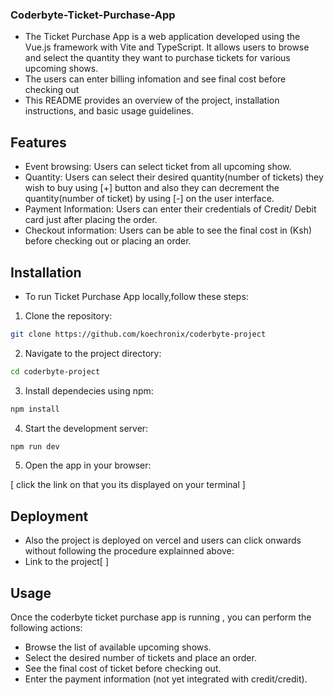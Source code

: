 ### Coderbyte-Ticket-Purchase-App

- The Ticket Purchase App is a web application developed using the Vue.js framework with Vite and TypeScript. It allows users to browse and select the quantity they want to purchase tickets for various upcoming shows.
- The users can enter billing infomation and see final cost before checking out
- This README provides an overview of the project, installation instructions, and basic usage guidelines.

## Features

- Event browsing: Users can select ticket from all upcoming show.
- Quantity: Users can select their desired quantity(number of tickets) they wish to buy using [+]     button and also they can decrement the quantity(number of ticket) by using [-] on the user interface.
- Payment Information: Users can enter their credentials of Credit/ Debit card just after placing the order.
- Checkout information: Users can be able to see the final cost in (Ksh) before checking out or placing an order.

## Installation 

- To run Ticket Purchase App locally,follow these steps:

1. Clone the repository:

```bash
git clone https://github.com/koechronix/coderbyte-project

```

2. Navigate to the project directory:

```bash
cd coderbyte-project
```

3. Install dependecies using npm:

```bash
npm install
```

4. Start the development server:

```bash
npm run dev
```

5. Open the app in your browser:

[ click the link on that you its displayed on your terminal ]

## Deployment

- Also the project is deployed on vercel and users can click onwards without following the procedure explainned above:
- Link to the project[ ]

## Usage

Once the coderbyte ticket purchase app is running , you can perform the following actions:

- Browse the list of available upcoming shows.
- Select the desired number of tickets and place an order.
- See the final cost of ticket before checking out.
- Enter the payment information (not yet integrated with credit/credit).
